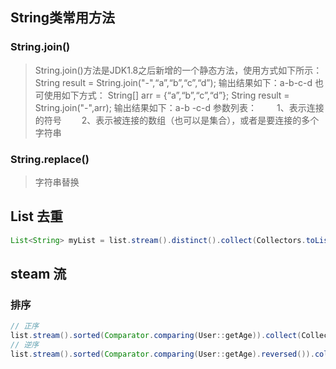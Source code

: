 ## String类常用方法

### String.join()
> String.join()方法是JDK1.8之后新增的一个静态方法，使用方式如下所示：
> String result = String.join("-",“a”,“b”,“c”,“d”);
> 输出结果如下：a-b-c-d
> 也可使用如下方式：
> String[] arr = {“a”,“b”,“c”,“d”};
> String result = String.join("-",arr);
> 输出结果如下：a-b -c-d
> 参数列表：
> 　　1、表示连接的符号
> 　　2、表示被连接的数组（也可以是集合），或者是要连接的多个字符串

### String.replace()
> 字符串替换

## List 去重
```java
List<String> myList = list.stream().distinct().collect(Collectors.toList());
```

## steam 流

### 排序
```java
// 正序
list.stream().sorted(Comparator.comparing(User::getAge)).collect(Collectors.toList());
// 逆序
list.stream().sorted(Comparator.comparing(User::getAge).reversed()).collect(Collectors.toList());
```